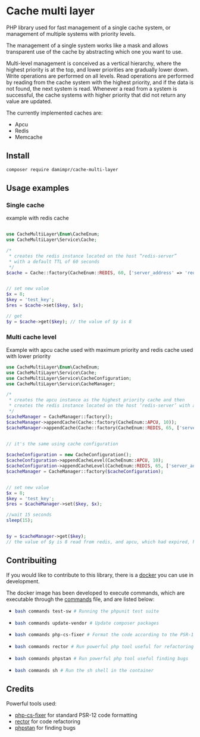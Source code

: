# Cache multi layer
PHP library used for fast management of a single cache system, or management of multiple systems with priority levels.

The management of a single system works like a mask and allows transparent use of the cache by abstracting which one you want to use.

Multi-level management is conceived as a vertical hierarchy, where the highest priority is at the top, and lower priorities are gradually lower down.
Write operations are performed on all levels.
Read operations are performed by reading from the cache system with the highest priority, and if the data is not found, the next system is read. Whenever a read from a system is successful, the cache systems with higher priority that did not return any value are updated.

The currently implemented caches are:

- Apcu
- Redis
- Memcache

## Install

```bash
composer require damimpr/cache-multi-layer
```
## Usage examples

### Single cache

example with redis cache


```php

use CacheMultiLayer\Enum\CacheEnum;
use CacheMultiLayer\Service\Cache;

/*
 * creates the redis instance located on the host “redis-server” 
 * with a default TTL of 60 seconds 
 */ 
$cache = Cache::factory(CacheEnum::REDIS, 60, ['server_address' => 'redis-server']);


// set new value
$x = 8;
$key = 'test_key';
$res = $cache->set($key, $x);

// get
$y = $cache->get($key); // the value of $y is 8
```

### Multi cache level

Example with apcu cache used with maximum priority and redis cache used with lower priority

```php
use CacheMultiLayer\Enum\CacheEnum;
use CacheMultiLayer\Service\Cache;
use CacheMultiLayer\Service\CacheConfiguration;
use CacheMultiLayer\Service\CacheManager;

/*
 * creates the apcu instance as the highest priority cache and then
 * creates the redis instance located on the host ‘redis-server’ with a default TTL of 60 seconds with lower priority
 */
$cacheManager = CacheManager::factory();
$cacheManager->appendCache(Cache::factory(CacheEnum::APCU, 10));
$cacheManager->appendCache(Cache::factory(CacheEnum::REDIS, 65, ['server_address' => 'redis-server']));


// it's the same using cache configuration
 
$cacheConfiguration = new CacheConfiguration();
$cacheConfiguration->appendCacheLevel(CacheEnum::APCU, 10);
$cacheConfiguration->appendCacheLevel(CacheEnum::REDIS, 65, ['server_address' => 'redis-server']);
$cacheManager = CacheManager::factory($cacheConfiguration);


// set new value
$x = 8;
$key = 'test_key';
$res = $cacheManager->set($key, $x);

//wait 15 seconds
sleep(15); 


$y = $cacheManager->get($key); 
// the value of $y is 8 read from redis, and apcu, which had expired, has been refreshed
```

## Contribuiting

If you would like to contribute to this library, there is a [docker](https://docs.docker.com/engine/install/) you can use in development.

The docker image has been developed to execute commands, which are executable through the [commands](commands) file, and are listed below:
- ```bash
  bash commands test-sw # Running the phpunit test suite
  ```
- ```bash
  bash commands update-vendor # Update composer packages
  ```
- ```bash
  bash commands php-cs-fixer # Format the code according to the PSR-12 standard using php-cs-fixer
  ```
- ```bash
  bash commands rector # Run powerful php tool useful for refactoring
  ```
- ```bash
  bash commands phpstan # Run powerful php tool useful finding bugs 
  ```
- ```bash
  bash commands sh # Run the sh shell in the container
  ```
## Credits
Powerful tools used:
-  [php-cs-fixer](https://github.com/PHP-CS-Fixer/PHP-CS-Fixer) for standard PSR-12 code formatting
-  [rector](https://github.com/rectorphp/rector) for code refactoring
-  [phpstan](https://phpstan.org/) for finding bugs





